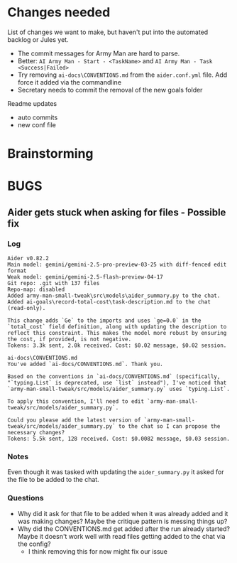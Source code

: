 # Changes needed

List of changes we want to make, but haven't put into the automated backlog or Jules yet.

- The commit messages for Army Man are hard to parse.
 - Better:  `AI Army Man - Start - <TaskName>` and `AI Army Man - Task <Success|Failed>`
- Try removing `ai-docs\CONVENTIONS.md` from the `aider.conf.yml` file.  Add force it added via the commandline
- Secretary needs to commit the removal of the new goals folder 


Readme updates
 - auto commits
 - new conf file

# Brainstorming

# BUGS

## Aider gets stuck when asking for files - Possible fix

### Log

```
Aider v0.82.2
Main model: gemini/gemini-2.5-pro-preview-03-25 with diff-fenced edit format
Weak model: gemini/gemini-2.5-flash-preview-04-17
Git repo: .git with 137 files
Repo-map: disabled
Added army-man-small-tweak\src\models\aider_summary.py to the chat.
Added ai-goals\record-total-cost\task-description.md to the chat (read-only).
```

```
This change adds `Ge` to the imports and uses `ge=0.0` in the `total_cost` field definition, along with updating the description to reflect this constraint. This makes the model more robust by ensuring the cost, if provided, is not negative.
Tokens: 3.3k sent, 2.0k received. Cost: $0.02 message, $0.02 session.

ai-docs\CONVENTIONS.md
You've added `ai-docs/CONVENTIONS.md`. Thank you.

Based on the conventions in `ai-docs/CONVENTIONS.md` (specifically, "`typing.List` is deprecated, use `list` instead"), I've noticed that `army-man-small-tweak/src/models/aider_summary.py` uses `typing.List`.

To apply this convention, I'll need to edit `army-man-small-tweak/src/models/aider_summary.py`.

Could you please add the latest version of `army-man-small-tweak/src/models/aider_summary.py` to the chat so I can propose the necessary changes?
Tokens: 5.5k sent, 128 received. Cost: $0.0082 message, $0.03 session.
```

### Notes

Even though it was tasked with updating the `aider_summary.py` it asked for the file to be added to the chat.

### Questions

- Why did it ask for that file to be added when it was already added and it was making changes?  Maybe the critique pattern is messing things up?
- Why did the CONVENTIONS.md get added after the run already started?  Maybe it doesn't work well with read files getting added to the chat via the config?
   - I think removing this for now might fix our issue